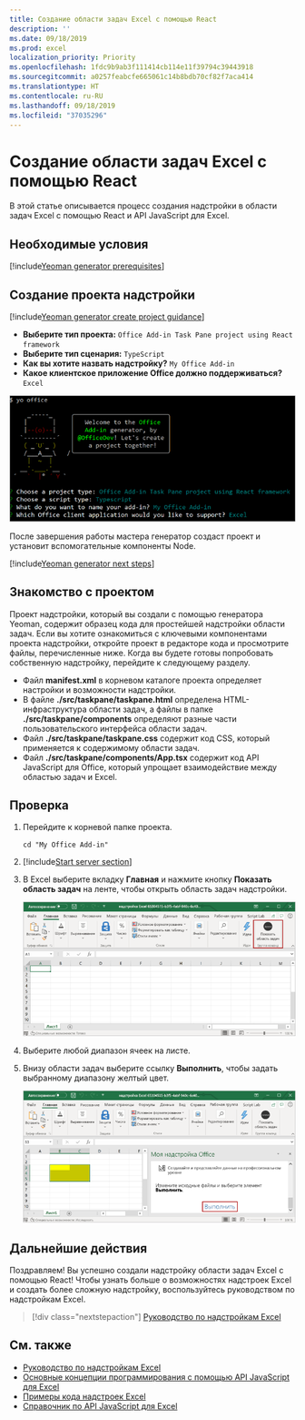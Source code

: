 ```yaml
---
title: Создание области задач Excel с помощью React
description: ''
ms.date: 09/18/2019
ms.prod: excel
localization_priority: Priority
ms.openlocfilehash: 1fdc9b9ab3f111414cb114e11f39794c39443918
ms.sourcegitcommit: a0257feabcfe665061c14b8bdb70cf82f7aca414
ms.translationtype: HT
ms.contentlocale: ru-RU
ms.lasthandoff: 09/18/2019
ms.locfileid: "37035296"
---
```

# <a name="build-an-excel-task-pane-add-in-using-react"></a>Создание области задач Excel с помощью React

В этой статье описывается процесс создания надстройки в области задач Excel с помощью React и API JavaScript для Excel.

## <a name="prerequisites"></a>Необходимые условия

[!include[Yeoman generator prerequisites](../includes/quickstart-yo-prerequisites.md)]

## <a name="create-the-add-in-project"></a>Создание проекта надстройки

[!include[Yeoman generator create project guidance](../includes/yo-office-command-guidance.md)]

- **Выберите тип проекта:** `Office Add-in Task Pane project using React framework`
- **Выберите тип сценария:** `TypeScript`
- **Как вы хотите назвать надстройку?** `My Office Add-in`
- **Какое клиентское приложение Office должно поддерживаться?** `Excel`

![Генератор Yeoman](../images/yo-office-excel-react-2.png)

После завершения работы мастера генератор создаст проект и установит вспомогательные компоненты Node.

[!include[Yeoman generator next steps](../includes/yo-office-next-steps.md)]

## <a name="explore-the-project"></a>Знакомство с проектом

Проект надстройки, который вы создали с помощью генератора Yeoman, содержит образец кода для простейшей надстройки области задач. Если вы хотите ознакомиться с ключевыми компонентами проекта надстройки, откройте проект в редакторе кода и просмотрите файлы, перечисленные ниже. Когда вы будете готовы попробовать собственную надстройку, перейдите к следующему разделу.

- Файл **manifest.xml** в корневом каталоге проекта определяет настройки и возможности надстройки.
- В файле **./src/taskpane/taskpane.html** определена HTML-инфраструктура области задач, а файлы в папке **./src/taskpane/components** определяют разные части пользовательского интерфейса области задач.
- Файл **./src/taskpane/taskpane.css** содержит код CSS, который применяется к содержимому области задач.
- Файл **./src/taskpane/components/App.tsx** содержит код API JavaScript для Office, который упрощает взаимодействие между областью задач и Excel.

## <a name="try-it-out"></a>Проверка

1. Перейдите к корневой папке проекта.

    ```command&nbsp;line
    cd "My Office Add-in"
    ```

2. [!include[Start server section](../includes/quickstart-yo-start-server-excel.md)] 

3. В Excel выберите вкладку **Главная** и нажмите кнопку **Показать область задач** на ленте, чтобы открыть область задач надстройки.

    ![Кнопка надстройки Excel](../images/excel-quickstart-addin-3b.png)

4. Выберите любой диапазон ячеек на листе.

5. Внизу области задач выберите ссылку **Выполнить**, чтобы задать выбранному диапазону желтый цвет.

    ![Надстройка Excel](../images/excel-quickstart-addin-3c.png)

## <a name="next-steps"></a>Дальнейшие действия

Поздравляем! Вы успешно создали надстройку области задач Excel с помощью React! Чтобы узнать больше о возможностях надстроек Excel и создать более сложную надстройку, воспользуйтесь руководством по надстройкам Excel.

> [!div class="nextstepaction"]
> [Руководство по надстройкам Excel](../tutorials/excel-tutorial.md)

## <a name="see-also"></a>См. также

* [Руководство по надстройкам Excel](../tutorials/excel-tutorial-create-table.md)
* [Основные концепции программирования с помощью API JavaScript для Excel](../excel/excel-add-ins-core-concepts.md)
* [Примеры кода надстроек Excel](https://developer.microsoft.com/office/gallery/?filterBy=Samples,Excel)
* [Справочник по API JavaScript для Excel](/office/dev/add-ins/reference/overview/excel-add-ins-reference-overview)
